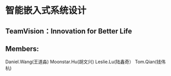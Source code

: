 #  智能嵌入式系统设计
## TeamVision：Innovation for Better Life  
## Members:
   Daniel.Wang(王道淼) Moonstar.Hu(胡文兴) Leslie.Lu(陆鑫奇） Tom.Qian(钱伟杭)
   

